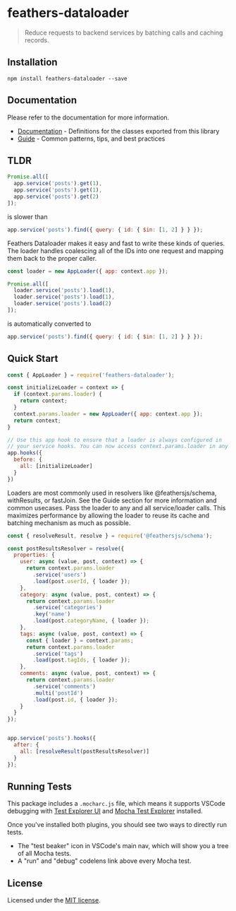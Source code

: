 # feathers-dataloader

> Reduce requests to backend services by batching calls and caching records.

## Installation

```
npm install feathers-dataloader --save
```

## Documentation

Please refer to the documentation for more information.
- [Documentation](./docs/index.md) - Definitions for the classes exported from this library
- [Guide](./docs/guide.md) - Common patterns, tips, and best practices

## TLDR

```js
Promise.all([
  app.service('posts').get(1),
  app.service('posts').get(1),
  app.service('posts').get(2)
]);
```

is slower than

```js
app.service('posts').find({ query: { id: { $in: [1, 2] } } });
```

Feathers Dataloader makes it easy and fast to write these kinds of queries. The loader handles coalescing all of the IDs into one request and mapping them back to the proper caller.

```js
const loader = new AppLoader({ app: context.app });

Promise.all([
  loader.service('posts').load(1),
  loader.service('posts').load(1),
  loader.service('posts').load(2)
]);
```

is automatically converted to

```js
app.service('posts').find({ query: { id: { $in: [1, 2] } } });
```


## Quick Start

```js
const { AppLoader } = require('feathers-dataloader');

const initializeLoader = context => {
  if (context.params.loader) {
    return context;
  }
  context.params.loader = new AppLoader({ app: context.app });
  return context;
}

// Use this app hook to ensure that a loader is always configured in
// your service hooks. You can now access context.params.loader in any hook.
app.hooks({
  before: {
    all: [initializeLoader]
  }
})
```

Loaders are most commonly used in resolvers like @feathersjs/schema,  withResults, or fastJoin. See the Guide section for more information and common usecases. Pass the loader to any and all service/loader calls. This maximizes performance by allowing the loader to reuse its cache and batching mechanism as much as possible.

```js
const { resolveResult, resolve } = require('@feathersjs/schema');

const postResultsResolver = resolve({
  properties: {
    user: async (value, post, context) => {
      return context.params.loader
        .service('users')
        .load(post.userId, { loader });
    },
    category: async (value, post, context) => {
      return context.params.loader
        .service('categories')
        .key('name')
        .load(post.categoryName, { loader });
    },
    tags: async (value, post, context) => {
      const { loader } = context.params;
      return context.params.loader
        .service('tags')
        .load(post.tagIds, { loader });
    },
    comments: async (value, post, context) => {
      return context.params.loader
        .service('comments')
        .multi('postId')
        .load(post.id, { loader });
    }
  }
});


app.service('posts').hooks({
  after: {
    all: [resolveResult(postResultsResolver)]
  }
});
```

## Running Tests

This package includes a `.mocharc.js` file, which means it supports VSCode debugging with [Test Explorer UI](https://marketplace.visualstudio.com/items?itemName=hbenl.vscode-test-explorer) and [Mocha Test Explorer](https://marketplace.visualstudio.com/items?itemName=hbenl.vscode-mocha-test-adapter) installed.

Once you've installed both plugins, you should see two ways to directly run tests.

- The "test beaker" icon in VSCode's main nav, which will show you a tree of all Mocha tests.
- A "run" and "debug" codelens link above every Mocha test.

## License

Licensed under the [MIT license](LICENSE).
